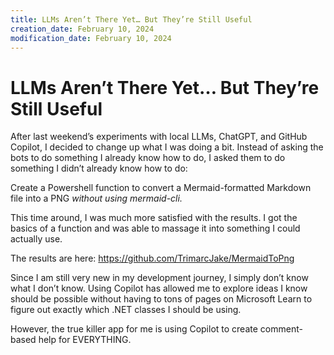 ```yaml
---
title: LLMs Aren’t There Yet… But They’re Still Useful
creation_date: February 10, 2024
modification_date: February 10, 2024
---
```



# LLMs Aren’t There Yet… But They’re Still Useful

After last weekend’s experiments with local LLMs, ChatGPT, and GitHub Copilot, I decided to change up what I was doing a bit. Instead of asking the bots to do something I already know how to do, I asked them to do something I didn’t already know how to do: 

Create a Powershell function to convert a Mermaid-formatted Markdown file into a PNG *without using mermaid-cli.*

This time around, I was much more satisfied with the results. I got the basics of a function and was able to massage it into something I could actually use.

The results are here: https://github.com/TrimarcJake/MermaidToPng

Since I am still very new in my development journey, I simply don’t know what I don’t know. Using Copilot has allowed me to explore ideas I know should be possible without having to tons of pages on Microsoft Learn to figure out exactly which .NET classes I should be using.

However, the true killer app for me is using Copilot to create comment-based help for EVERYTHING. 
